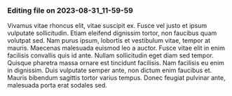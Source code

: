 

### Editing file on 2023-08-31_11-59-59

Vivamus vitae rhoncus elit, vitae suscipit ex. Fusce vel justo et ipsum vulputate sollicitudin. Etiam eleifend dignissim tortor, non faucibus quam volutpat sed. Nam purus ipsum, lobortis et vestibulum vitae, tempor at mauris. Maecenas malesuada euismod leo a auctor. Fusce vitae elit in enim facilisis convallis quis id ante. Nullam sollicitudin eget diam sed tempor. Quisque pharetra massa ornare est tincidunt facilisis. Nam facilisis eu enim in dignissim. Duis vulputate semper ante, non dictum enim faucibus et. Mauris bibendum sagittis tortor varius tempus. Donec feugiat pulvinar ante, malesuada porta erat sodales sed.


